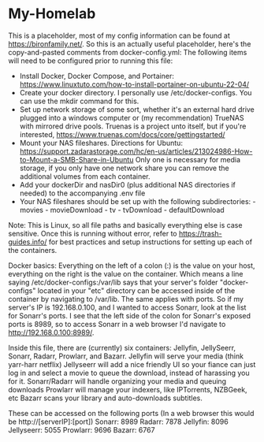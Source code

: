 # My-Homelab
This is a placeholder, most of my config information can be found at https://bironfamily.net/.
So this is an actually useful placeholder, here's the copy-and-pasted comments from docker-config.yml: 
  The following items will need to be configured prior to running this file: 
   - Install Docker, Docker Compose, and Portainer: https://www.linuxtuto.com/how-to-install-portainer-on-ubuntu-22-04/
   - Create your docker directory. I personally use /etc/docker-configs. You can use the mkdir command for this.
   - Set up network storage of some sort, whether it's an external hard drive plugged into a windows computer or (my recommendation) TrueNAS with mirrored 
     drive pools. Truenas is a project unto itself, but if you're interested, https://www.truenas.com/docs/core/gettingstarted/
   - Mount your NAS fileshares. Directions for Ubuntu: https://support.zadarastorage.com/hc/en-us/articles/213024986-How-to-Mount-a-SMB-Share-in-Ubuntu 
     Only one is necessary for media storage, if you only have one network share you can remove the additional volumes from each container. 
   - Add your dockerDir and nasDir0 (plus additional NAS directories if needed) to the accompanying .env file
   - Your NAS fileshares should be set up with the following subdirectories: 
    - movies
    - movieDownload
    - tv
    - tvDownload
    - defaultDownload
 
  Note: This is Linux, so all file paths and basically everything else is case sensitive. 
  Once this is running without error, refer to https://trash-guides.info/ for best practices and setup instructions for setting up each of the containers. 
 
  Docker basics: Everything on the left of a colon (:) is the value on your host, everything on the right is the value on the container. 
  Which means a line saying /etc/docker-configs:/var/lib says that your server's folder "docker-configs" located in your "etc" directory can be accessed 
  inside of the container by navigating to /var/lib.
  The same applies with ports. So if my server's IP is 192.168.0.100, and I wanted to access Sonarr, look at the list for Sonarr's ports. 
  I see that the left side of the colon for Sonarr's exposed ports is 8989, so to access Sonarr in a web browser I'd navigate to http://192.168.0.100:8989/.
 
  Inside this file, there are (currently) six containers: Jellyfin, JellySeerr, Sonarr, Radarr, Prowlarr, and Bazarr. 
  Jellyfin will serve your media (think yarr-harr netflix)
  Jellyseerr will add a nice friendly UI so your fiance can just log in and select a movie to queue the download, instead of harassing you for it. 
  Sonarr/Radarr will handle organizing your media and queuing downloads
  Prowlarr will manage your indexers, like IPTorrents, NZBGeek, etc
  Bazarr scans your library and auto-downloads subtitles. 
 
  These can be accessed on the following ports (In a web browser this would be http://[serverIP]:[port])
  Sonarr: 8989
  Radarr: 7878
  Jellyfin: 8096
  Jellyseerr: 5055
  Prowlarr: 9696
  Bazarr: 6767

